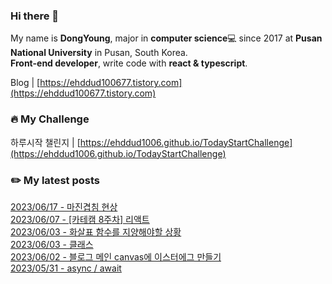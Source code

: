 
### Hi there 👋
My name is **DongYoung**, major in **computer science**💻 since 2017 at **Pusan National University** in Pusan, South Korea.  
**Front-end developer**, write code with **react & typescript**.

Blog | [https://ehddud100677.tistory.com](https://ehddud100677.tistory.com)

### 🔥 My Challenge
하루시작 챌린지 | [https://ehddud1006.github.io/TodayStartChallenge](https://ehddud1006.github.io/TodayStartChallenge)  

### ✏️ My latest posts
[2023/06/17 - 마진겹침 현상](https://ehddud100677.tistory.com/869) <br/>
[2023/06/07 - [카테캠 8주차] 리액트](https://ehddud100677.tistory.com/867) <br/>
[2023/06/03 - 화살표 함수를 지양해야할 상황](https://ehddud100677.tistory.com/865) <br/>
[2023/06/03 - 클래스](https://ehddud100677.tistory.com/864) <br/>
[2023/06/02 - 블로그 메인 canvas에 이스터에그 만들기](https://ehddud100677.tistory.com/863) <br/>
[2023/05/31 - async / await](https://ehddud100677.tistory.com/861) <br/>
